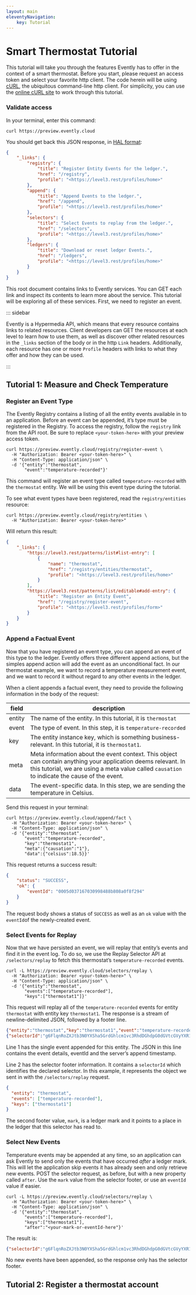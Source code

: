 ```yaml
---
layout: main
eleventyNavigation:
    key: Tutorial
---
```


# Smart Thermostat Tutorial

This tutorial will take you through the features Evently has to offer in the context of a smart thermostat. Before you start, please request an access token and select your favorite http client. The code herein will be using [cURL](https://curl.se), the ubiquitous command-line http client. For simplicity, you can use the [online cURL site](https://reqbin.com/curl) to work through this tutorial.

### Validate access

In your terminal, enter this command:

```shell
curl https://preview.evently.cloud
```

You should get back this JSON response, in [HAL format](https://tools.ietf.org/id/draft-kelly-json-hal-01.html):

```json
{
    "_links": {
        "registry": {
            "title": "Register Entity Events for the ledger.",
            "href": "/registry",
            "profile": "<https://level3.rest/profiles/home>"
        },
        "append": {
            "title": "Append Events to the ledger.",
            "href": "/append",
            "profile": "<https://level3.rest/profiles/home>"
        },
        "selectors": {
            "title": "Select Events to replay from the ledger.",
            "href": "/selectors",
            "profile": "<https://level3.rest/profiles/home>"
        },
        "ledgers": {
            "title": "Download or reset ledger Events.",
            "href": "/ledgers",
            "profile": "<https://level3.rest/profiles/home>"
        }
    }
}
```

This root document contains links to Evently services. You can GET each link and inspect its contents to learn more about the service. This tutorial will be exploring all of these services. First, we need to register an event.

::: sidebar

Evently is a Hypermedia API, which means that every resource contains links to related resources. Client developers can GET the resources at each level to learn how to use them, as well as discover other related resources in the `_links` section of the body or in the http `Link` headers. Additionally, each resource has one or more `Profile` headers with links to what they offer and how they can be used.

:::

## Tutorial 1: Measure and Check Temperature

### Register an Event Type

The Evently Registry contains a listing of all the entity events available in to an application. Before an event can be appended, it’s type must be registered in the Registry. To access the registry, follow the `registry` link from the API root. Be sure to replace `<your-token-here>` with your preview access token.

```shell
curl https://preview.evently.cloud/registry/register-event \
  -H "Authorization: Bearer <your-token-here>" \
  -H "Content-Type: application/json" \
  -d '{"entity":"thermostat",
       "event":"temperature-recorded"}'
```

This command will register an event type called `temperature-recorded` with the `thermostat` entity. We will be using this event type during the tutorial.

To see what event types have been registered, read the `registry/entities` resource:

```shell
curl https://preview.evently.cloud/registry/entities \
  -H "Authorization: Bearer <your-token-here>"
```

Will return this result:

```json
{
    "_links": {
        "https://level3.rest/patterns/list#list-entry": [
            {
                "name": "thermostat",
                "href": "/registry/entities/thermostat",
                "profile": "<https://level3.rest/profiles/home>"
            }
        ],
        "https://level3.rest/patterns/list/editable#add-entry": {
            "title": "Register an Entity Event",
            "href": "/registry/register-event",
            "profile": "<https://level3.rest/profiles/form>"
        }
    }
}
```

### Append a Factual Event

Now that you have registered an event type, you can append an event of this type to the ledger. Evently offers three different append actions, but the simples append action will add the event as an unconditional fact. In our thermostat example, we want to record a temperature measurement event, and we want to record it without regard to any other events in the ledger.

When a client appends a factual event, they need to provide the following information in the body of the request:

| field  | description                                                                                                                                                                                                    |
| ------ | -------------------------------------------------------------------------------------------------------------------------------------------------------------------------------------------------------------- |
| entity | The name of the entity. In this tutorial, it is `thermostat`                                                                                                                                                   |
| event  | The type of event. In this step, it is `temperature-recorded`                                                                                                                                                  |
| key    | The entity instance key, which is something business-relevant. In this tutorial, it is `thermostat1`.                                                                                                          |
| meta   | Meta information about the event context. This object can contain anything your application deems relevant. In this tutorial, we are using a meta value called `causation` to indicate the cause of the event. |
| data   | The event-specific data. In this step, we are sending the temperature in Celsius.                                                                                                                              |

Send this request in your terminal:

```shell
curl https://preview.evently.cloud/append/fact \
  -H "Authorization: Bearer <your-token-here>" \
  -H "Content-Type: application/json" \
  -d '{"entity":"thermostat",
       "event":"temperature-recorded",
       "key":"thermostat1",
       "meta":{"causation":"1"},
       "data":{"celsius":18.5}}'
```

This request returns a success result:

```json
{
    "status": "SUCCESS",
    "ok": {
        "eventId": "0005d037167030998488b808a0f8f294"
    }
}
```

The request body shows a status of `SUCCESS` as well as an `ok` value with the `eventId`of the newly-created event.

### Select Events for Replay

Now that we have persisted an event, we will replay that entity’s events and find it in the event log. To do so, we use the Replay Selector API at `/selectors/replay` to fetch this thermostat’s `temperature-recorded` events.

```shell
curl -L https://preview.evently.cloud/selectors/replay \
  -H "Authorization: Bearer <your-token-here>" \
  -H "Content-Type: application/json" \
  -d '{"entity":"thermostat",
       "events":["temperature-recorded"],
       "keys":["thermostat1"]}'
```

This request will replay all of the `temperature-recorded` events for entity `thermostat` with entity key `thermostat1`. The response is a stream of newline-delimited JSON, followed by a footer line.

```json lines
{"entity":"thermostat","key":"thermostat1","event":"temperature-recorded","eventId":"0005d0df8d1e990f13658533a0f8f294","timestamp":"2021-11-16T03:30:47.430415Z","meta":{"causation":"1"},"data":{"celsius":18.5}}
{"selectorId":"g6FlqnRoZXJtb3N0YXSha5GrdGhlcm1vc3RhdDGhdpG0dGVtcGVyYXR1cmUtcmVjb3JkZWQ","mark":"0005d0df8d1e990fa0f8f294"}
```

Line 1 has the single event appended for this entity. The JSON in this line contains the event details, eventId and the server’s append timestamp.

Line 2 has the selector footer information. It contains a `selectorId` which identifies the declared selector. In this example, it represents the object we sent in with the `/selectors/replay` request.

```json
{
  "entity": "thermostat",
  "events": ["temperature-recorded"],
  "keys": ["thermostat1"]
}
```

The second footer value, `mark`, is a ledger mark and it points to a place in the ledger that this selector has read to.

### Select New Events

Temperature events may be appended at any time, so an application can ask Evently to send only the events that have occurred _after_ a ledger mark. This will let the application skip events it has already seen and only retrieve new events. POST the selector request, as before, but with a new property called `after`. Use the `mark` value from the selector footer, or use an `eventId` value if easier.

```shell
curl -L https://preview.evently.cloud/selectors/replay \
  -H "Authorization: Bearer <your-token-here>" \
  -H "Content-Type: application/json" \
  -d '{"entity":"thermostat",
       "events":["temperature-recorded"],
       "keys":["thermostat1"],
       "after":"<your-mark-or-eventId-here"}'
```

The result is:

```json lines
{"selectorId":"g6FlqnRoZXJtb3N0YXSha5GrdGhlcm1vc3RhdDGhdpG0dGVtcGVyYXR1cmUtcmVjb3JkZWQ","mark":"0005d0df8d1e990fa0f8f294"}
```

No new events have been appended, so the response only has the selector footer.

## Tutorial 2: Register a thermostat account

